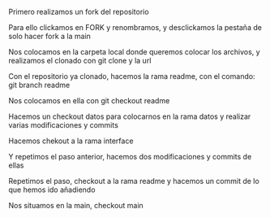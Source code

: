 Primero realizamos un fork del repositorio

Para ello clickamos en FORK y renombramos, y desclickamos la pestaña de solo hacer fork a la main

Nos colocamos en la carpeta local donde queremos colocar los archivos, y realizamos el clonado con git clone y la url

Con el repositorio ya clonado, hacemos la rama readme, con el comando: git branch readme

Nos colocamos en ella con git checkout readme

Hacemos un checkout datos para colocarnos en la rama datos y realizar varias modificaciones y commits

Hacemos chekout a la rama interface

Y repetimos el paso anterior, hacemos dos modificaciones y commits de ellas

Repetimos el paso, checkout a la rama readme y hacemos un commit de lo que hemos ido añadiendo

Nos situamos en la main, checkout main

